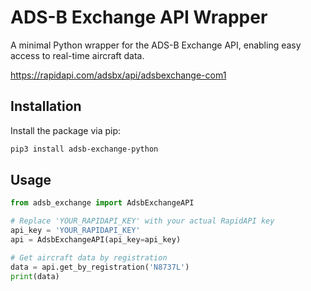 # ADS-B Exchange API Wrapper

A minimal Python wrapper for the ADS-B Exchange API, enabling easy access to real-time aircraft data.

https://rapidapi.com/adsbx/api/adsbexchange-com1

## Installation

Install the package via pip:

```bash
pip3 install adsb-exchange-python
```
## Usage 
```python
from adsb_exchange import AdsbExchangeAPI

# Replace 'YOUR_RAPIDAPI_KEY' with your actual RapidAPI key
api_key = 'YOUR_RAPIDAPI_KEY'
api = AdsbExchangeAPI(api_key=api_key)

# Get aircraft data by registration
data = api.get_by_registration('N8737L')
print(data)
```
